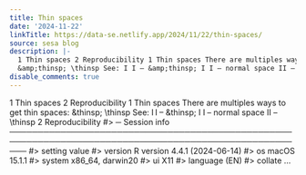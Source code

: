 ```yaml
---
title: Thin spaces
date: '2024-11-22'
linkTitle: https://data-se.netlify.app/2024/11/22/thin-spaces/
source: sesa blog
description: |-
  1 Thin spaces 2 Reproducibility 1 Thin spaces There are multiples ways to get thin spaces:
  &amp;thinsp; \thinsp See: I I – &amp;thinsp; I I – normal space II – \thinsp 2 Reproducibility #&gt; ─ Session info ─────────────────────────────────────────────────────────────────────────────────────────────────────── #&gt; setting value #&gt; version R version 4.4.1 (2024-06-14) #&gt; os macOS 15.1.1 #&gt; system x86_64, darwin20 #&gt; ui X11 #&gt; language (EN) #&gt; collate ...
disable_comments: true
---
```

1 Thin spaces 2 Reproducibility 1 Thin spaces There are multiples ways to get thin spaces:
&amp;thinsp; \thinsp See: I I – &amp;thinsp; I I – normal space II – \thinsp 2 Reproducibility #&gt; ─ Session info ─────────────────────────────────────────────────────────────────────────────────────────────────────── #&gt; setting value #&gt; version R version 4.4.1 (2024-06-14) #&gt; os macOS 15.1.1 #&gt; system x86_64, darwin20 #&gt; ui X11 #&gt; language (EN) #&gt; collate ...